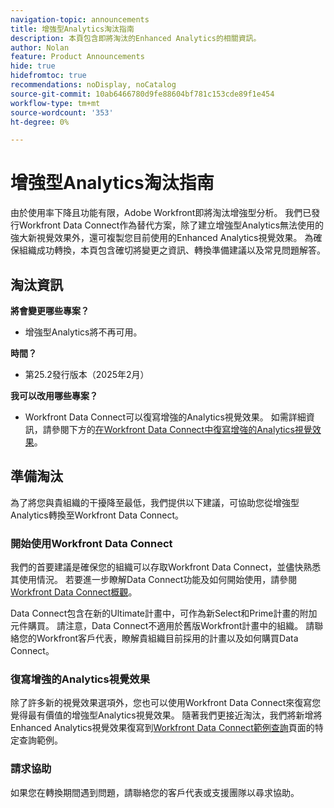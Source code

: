```yaml
---
navigation-topic: announcements
title: 增強型Analytics淘汰指南
description: 本頁包含即將淘汰的Enhanced Analytics的相關資訊。
author: Nolan
feature: Product Announcements
hide: true
hidefromtoc: true
recommendations: noDisplay, noCatalog
source-git-commit: 10ab6466780d9fe88604bf781c153cde89f1e454
workflow-type: tm+mt
source-wordcount: '353'
ht-degree: 0%

---
```


# 增強型Analytics淘汰指南

由於使用率下降且功能有限，Adobe Workfront即將淘汰增強型分析。 我們已發行Workfront Data Connect作為替代方案，除了建立增強型Analytics無法使用的強大新視覺效果外，還可複製您目前使用的Enhanced Analytics視覺效果。 為確保組織成功轉換，本頁包含確切將變更之資訊、轉換準備建議以及常見問題解答。

## 淘汰資訊

**將會變更哪些專案？**

* 增強型Analytics將不再可用。

**時間？**

* 第25.2發行版本（2025年2月）

**我可以改用哪些專案？**

* Workfront Data Connect可以復寫增強的Analytics視覺效果。 如需詳細資訊，請參閱下方的[在Workfront Data Connect中復寫增強的Analytics視覺效果](#replicate-enhanced-analytics-visualizations-in-workfront-data-connect)。

## 準備淘汰

為了將您與貴組織的干擾降至最低，我們提供以下建議，可協助您從增強型Analytics轉換至Workfront Data Connect。

### 開始使用Workfront Data Connect

我們的首要建議是確保您的組織可以存取Workfront Data Connect，並儘快熟悉其使用情況。 若要進一步瞭解Data Connect功能及如何開始使用，請參閱[Workfront Data Connect概觀](/help/quicksilver/reports-and-dashboards/data-lake/data-lake-overview.md)。

Data Connect包含在新的Ultimate計畫中，可作為新Select和Prime計畫的附加元件購買。 請注意，Data Connect不適用於舊版Workfront計畫中的組織。 請聯絡您的Workfront客戶代表，瞭解貴組織目前採用的計畫以及如何購買Data Connect。

### 復寫增強的Analytics視覺效果

除了許多新的視覺效果選項外，您也可以使用Workfront Data Connect來復寫您覺得最有價值的增強型Analytics視覺效果。 隨著我們更接近淘汰，我們將新增將Enhanced Analytics視覺效果復寫到[Workfront Data Connect範例查詢](/help/quicksilver/reports-and-dashboards/data-lake/basic-query-examples.md)頁面的特定查詢範例。

### 請求協助

如果您在轉換期間遇到問題，請聯絡您的客戶代表或支援團隊以尋求協助。

<!--
## FAQ

+++ Will I be able to continue using Enhanced Analytics after the deprecation?

No, it will be completely removed from the application.
+++

+++ What do I do if my organization is on a legacy Workfront plan but I want to use Data Connect?
Contact your account representative about moving to one of the new Workfront plans.

-->

